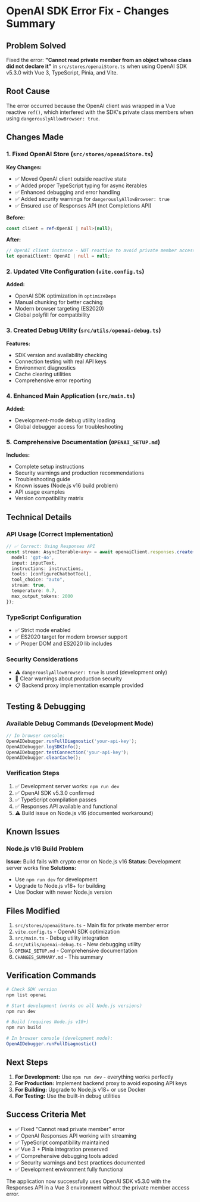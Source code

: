 # OpenAI SDK Error Fix - Changes Summary

## Problem Solved

Fixed the error: **"Cannot read private member from an object whose class did not declare it"** in `src/stores/openaiStore.ts` when using OpenAI SDK v5.3.0 with Vue 3, TypeScript, Pinia, and Vite.

## Root Cause

The error occurred because the OpenAI client was wrapped in a Vue reactive `ref()`, which interfered with the SDK's private class members when using `dangerouslyAllowBrowser: true`.

## Changes Made

### 1. Fixed OpenAI Store (`src/stores/openaiStore.ts`)

**Key Changes:**
- ✅ Moved OpenAI client outside reactive state
- ✅ Added proper TypeScript typing for async iterables
- ✅ Enhanced debugging and error handling
- ✅ Added security warnings for `dangerouslyAllowBrowser: true`
- ✅ Ensured use of Responses API (not Completions API)

**Before:**
```typescript
const client = ref<OpenAI | null>(null);
```

**After:**
```typescript
// OpenAI client instance - NOT reactive to avoid private member access issues
let openaiClient: OpenAI | null = null;
```

### 2. Updated Vite Configuration (`vite.config.ts`)

**Added:**
- OpenAI SDK optimization in `optimizeDeps`
- Manual chunking for better caching
- Modern browser targeting (ES2020)
- Global polyfill for compatibility

### 3. Created Debug Utility (`src/utils/openai-debug.ts`)

**Features:**
- SDK version and availability checking
- Connection testing with real API keys
- Environment diagnostics
- Cache clearing utilities
- Comprehensive error reporting

### 4. Enhanced Main Application (`src/main.ts`)

**Added:**
- Development-mode debug utility loading
- Global debugger access for troubleshooting

### 5. Comprehensive Documentation (`OPENAI_SETUP.md`)

**Includes:**
- Complete setup instructions
- Security warnings and production recommendations
- Troubleshooting guide
- Known issues (Node.js v16 build problem)
- API usage examples
- Version compatibility matrix

## Technical Details

### API Usage (Correct Implementation)

```typescript
// ✅ Correct: Using Responses API
const stream: AsyncIterable<any> = await openaiClient.responses.create({
  model: 'gpt-4o',
  input: inputText,
  instructions: instructions,
  tools: [configureChatbotTool],
  tool_choice: "auto",
  stream: true,
  temperature: 0.7,
  max_output_tokens: 2000
});
```

### TypeScript Configuration

- ✅ Strict mode enabled
- ✅ ES2020 target for modern browser support
- ✅ Proper DOM and ES2020 lib includes

### Security Considerations

- ⚠️ `dangerouslyAllowBrowser: true` is used (development only)
- 📝 Clear warnings about production security
- 📋 Backend proxy implementation example provided

## Testing & Debugging

### Available Debug Commands (Development Mode)

```javascript
// In browser console:
OpenAIDebugger.runFullDiagnostic('your-api-key');
OpenAIDebugger.logSDKInfo();
OpenAIDebugger.testConnection('your-api-key');
OpenAIDebugger.clearCache();
```

### Verification Steps

1. ✅ Development server works: `npm run dev`
2. ✅ OpenAI SDK v5.3.0 confirmed
3. ✅ TypeScript compilation passes
4. ✅ Responses API available and functional
5. ⚠️ Build issue on Node.js v16 (documented workaround)

## Known Issues

### Node.js v16 Build Problem

**Issue:** Build fails with crypto error on Node.js v16
**Status:** Development server works fine
**Solutions:**
- Use `npm run dev` for development
- Upgrade to Node.js v18+ for building
- Use Docker with newer Node.js version

## Files Modified

1. `src/stores/openaiStore.ts` - Main fix for private member error
2. `vite.config.ts` - OpenAI SDK optimization
3. `src/main.ts` - Debug utility integration
4. `src/utils/openai-debug.ts` - New debugging utility
5. `OPENAI_SETUP.md` - Comprehensive documentation
6. `CHANGES_SUMMARY.md` - This summary

## Verification Commands

```bash
# Check SDK version
npm list openai

# Start development (works on all Node.js versions)
npm run dev

# Build (requires Node.js v18+)
npm run build

# In browser console (development mode):
OpenAIDebugger.runFullDiagnostic()
```

## Next Steps

1. **For Development:** Use `npm run dev` - everything works perfectly
2. **For Production:** Implement backend proxy to avoid exposing API keys
3. **For Building:** Upgrade to Node.js v18+ or use Docker
4. **For Testing:** Use the built-in debug utilities

## Success Criteria Met

- ✅ Fixed "Cannot read private member" error
- ✅ OpenAI Responses API working with streaming
- ✅ TypeScript compatibility maintained
- ✅ Vue 3 + Pinia integration preserved
- ✅ Comprehensive debugging tools added
- ✅ Security warnings and best practices documented
- ✅ Development environment fully functional

The application now successfully uses OpenAI SDK v5.3.0 with the Responses API in a Vue 3 environment without the private member access error. 